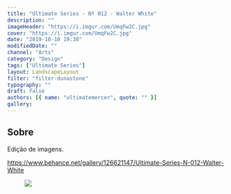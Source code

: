 ```yaml
---
title: "Ultimate Series - Nº 012 - Walter White"
description: ""
imageHeader: "https://i.imgur.com/UmqFw2C.jpg"
cover: "https://i.imgur.com/UmqFw2C.jpg"
date: "2019-10-10 19:30"
modifiedDate: ""
channel: "Arts"
category: "Design"
tags: ["Ultimate Series"]
layout: LandscapeLayout
filter: "filter-dunastone"
typography: ""
draft: false
authors: [{ name: "ultimatemercer", quote: "" }]
gallery:
---
```


## Sobre

Edição de imagens.

https://www.behance.net/gallery/126621147/Ultimate-Series-N-012-Walter-White

<figure>
<img src="https://i.imgur.com/UmqFw2C.jpg" className="max-w-none mx-auto block"/>
</figure>
